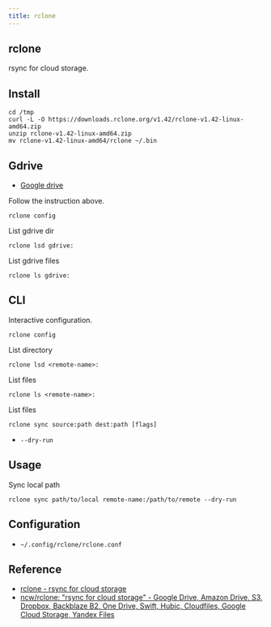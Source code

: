 ```yaml
---
title: rclone
---
```


## rclone
rsync for cloud storage.

## Install

```
cd /tmp
curl -L -O https://downloads.rclone.org/v1.42/rclone-v1.42-linux-amd64.zip
unzip rclone-v1.42-linux-amd64.zip
mv rclone-v1.42-linux-amd64/rclone ~/.bin
```

## Gdrive
* [Google drive](https://rclone.org/drive/)

Follow the instruction above.

```
rclone config
```

List gdrive dir

```
rclone lsd gdrive:
```

List gdrive files

```
rclone ls gdrive:
```

## CLI
Interactive configuration.

```
rclone config
```

List directory

```
rclone lsd <remote-name>:
```

List files

```
rclone ls <remote-name>:
```

List files

```
rclone sync source:path dest:path [flags]
```

* `--dry-run`


## Usage

Sync local path

```
rclone sync path/to/local remote-name:/path/to/remote --dry-run
```

## Configuration
* `~/.config/rclone/rclone.conf`

## Reference
* [rclone \- rsync for cloud storage](https://rclone.org/)
* [ncw/rclone: "rsync for cloud storage" \- Google Drive, Amazon Drive, S3, Dropbox, Backblaze B2, One Drive, Swift, Hubic, Cloudfiles, Google Cloud Storage, Yandex Files](https://github.com/ncw/rclone)
